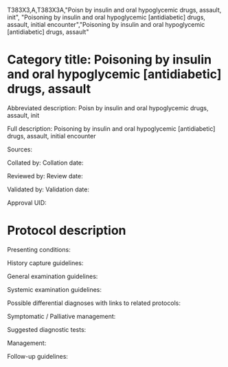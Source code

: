 T383X3,A,T383X3A,"Poisn by insulin and oral hypoglycemic drugs, assault, init", "Poisoning by insulin and oral hypoglycemic [antidiabetic] drugs, assault, initial encounter","Poisoning by insulin and oral hypoglycemic [antidiabetic] drugs, assault"
# Category title: Poisoning by insulin and oral hypoglycemic [antidiabetic] drugs, assault

Abbreviated description: Poisn by insulin and oral hypoglycemic drugs, assault, init

Full description: Poisoning by insulin and oral hypoglycemic [antidiabetic] drugs, assault, initial encounter

Sources:

Collated by:
Collation date:

Reviewed by:
Review date:

Validated by:
Validation date:

Approval UID:

# Protocol description

Presenting conditions:

History capture guidelines:

General examination guidelines:

Systemic examination guidelines:

Possible differential diagnoses with links to related protocols:

Symptomatic / Palliative management:

Suggested diagnostic tests:

Management:

Follow-up guidelines:
